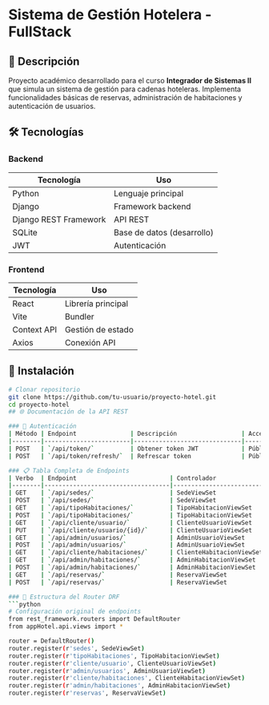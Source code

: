 # Sistema de Gestión Hotelera - FullStack

## 📝 Descripción 
Proyecto académico desarrollado para el curso **Integrador de Sistemas II** que simula un sistema de gestión para cadenas hoteleras. Implementa funcionalidades básicas de reservas, administración de habitaciones y autenticación de usuarios.

## 🛠 Tecnologías

### Backend
| Tecnología | Uso |
|------------|-----|
| Python | Lenguaje principal |
| Django | Framework backend |
| Django REST Framework | API REST |
| SQLite | Base de datos (desarrollo) |
| JWT | Autenticación |

### Frontend
| Tecnología | Uso |
|------------|-----|
| React | Librería principal |
| Vite | Bundler |
| Context API | Gestión de estado |
| Axios | Conexión API |

## 🚀 Instalación

```bash
# Clonar repositorio
git clone https://github.com/tu-usuario/proyecto-hotel.git
cd proyecto-hotel
## 🌐 Documentación de la API REST

### 🔐 Autenticación
| Método | Endpoint               | Descripción                  | Acceso   |
|--------|------------------------|------------------------------|----------|
| POST   | `/api/token/`          | Obtener token JWT            | Público  |
| POST   | `/api/token/refresh/`  | Refrescar token              | Público  |

### 📋 Tabla Completa de Endpoints
| Verbo  | Endpoint                          | Controlador               | Permisos       |
|--------|-----------------------------------|---------------------------|----------------|
| GET    | `/api/sedes/`                     | SedeViewSet               | Público        |
| POST   | `/api/sedes/`                     | SedeViewSet               | Admin          |
| GET    | `/api/tipoHabitaciones/`          | TipoHabitacionViewSet     | Público        |
| POST   | `/api/tipoHabitaciones/`          | TipoHabitacionViewSet     | Admin          |
| GET    | `/api/cliente/usuario/`           | ClienteUsuarioViewSet     | Cliente        |
| PUT    | `/api/cliente/usuario/{id}/`      | ClienteUsuarioViewSet     | Cliente (Owner)|
| GET    | `/api/admin/usuarios/`            | AdminUsuarioViewSet       | Admin          |
| POST   | `/api/admin/usuarios/`            | AdminUsuarioViewSet       | Admin          |
| GET    | `/api/cliente/habitaciones/`      | ClienteHabitacionViewSet  | Cliente        |
| GET    | `/api/admin/habitaciones/`        | AdminHabitacionViewSet    | Admin          |
| POST   | `/api/admin/habitaciones/`        | AdminHabitacionViewSet    | Admin          |
| GET    | `/api/reservas/`                  | ReservaViewSet            | Cliente        |
| POST   | `/api/reservas/`                  | ReservaViewSet            | Cliente        |

### 📌 Estructura del Router DRF
```python
# Configuración original de endpoints
from rest_framework.routers import DefaultRouter
from appHotel.api.views import *

router = DefaultRouter()
router.register(r'sedes', SedeViewSet)
router.register(r'tipoHabitaciones', TipoHabitacionViewSet)
router.register(r'cliente/usuario', ClienteUsuarioViewSet)
router.register(r'admin/usuarios', AdminUsuarioViewSet)
router.register(r'cliente/habitaciones', ClienteHabitacionViewSet)
router.register(r'admin/habitaciones', AdminHabitacionViewSet)
router.register(r'reservas', ReservaViewSet)
